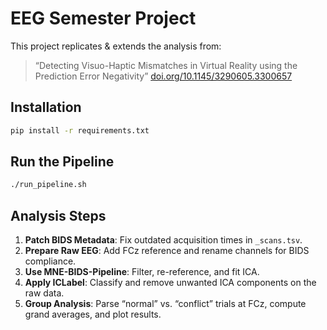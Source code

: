 # EEG Semester Project

This project replicates & extends the analysis from:

> “Detecting Visuo-Haptic Mismatches in Virtual Reality using the Prediction Error Negativity”
> [doi.org/10.1145/3290605.3300657](https://doi.org/10.1145/3290605.3300657)

## Installation

```bash
pip install -r requirements.txt
```

## Run the Pipeline

```bash
./run_pipeline.sh
```

## Analysis Steps

1. **Patch BIDS Metadata**: Fix outdated acquisition times in `_scans.tsv`.
2. **Prepare Raw EEG**: Add FCz reference and rename channels for BIDS compliance.
3. **Use MNE-BIDS-Pipeline**: Filter, re-reference, and fit ICA.
4. **Apply ICLabel**: Classify and remove unwanted ICA components on the raw data.
5. **Group Analysis**: Parse “normal” vs. “conflict” trials at FCz, compute grand averages, and plot results.
